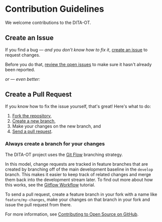 # Contribution Guidelines

We welcome contributions to the DITA-OT. 

## Create an Issue

If you find a bug — _and you don’t know how to fix it_, [create an issue](https://github.com/dita-ot/dita-ot/issues/new) to request changes.

Before you do that, [review the open issues](https://github.com/dita-ot/dita-ot/issues) to make sure it hasn't already been reported.


_or — even better:_

## Create a Pull Request

If you know how to fix the issue yourself, that's great! Here's what to do:

1. [Fork the repository][1],
2. [Create a new branch][3], 
3. Make your changes on the new branch, and 
3. [Send a pull request][2]. 

### Always create a branch for your changes

The DITA-OT project uses the [Git Flow][4] branching strategy. 

In this model, change requests are tracked in feature branches that are created by branching off of the main development baseline in the `develop` branch. This makes it easier to keep track of related changes and merge them back into the development stream later. To find out more about how this works, see the [Gitflow Workflow][5] tutorial.

To send a pull request, create a feature branch in your fork with a name like `feature/my-changes`, make your changes on that branch in your fork and issue the pull request from there. 

For more information, see [Contributing to Open Source on GitHub][6].


[1]:    <https://help.github.com/articles/fork-a-repo/>
[2]:    <https://help.github.com/articles/using-pull-requests/>
[3]:    <https://help.github.com/articles/creating-and-deleting-branches-within-your-repository/>
[4]:    <http://nvie.com/posts/a-successful-git-branching-model/>
[5]:    <https://www.atlassian.com/git/tutorials/comparing-workflows/gitflow-workflow>
[6]:    <https://guides.github.com/activities/contributing-to-open-source/>
